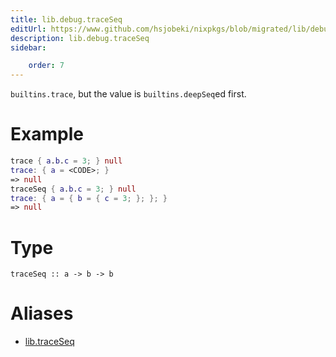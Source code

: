 ```yaml
---
title: lib.debug.traceSeq
editUrl: https://www.github.com/hsjobeki/nixpkgs/blob/migrated/lib/debug.nix#L126C5
description: lib.debug.traceSeq
sidebar:

    order: 7
---
```


`builtins.trace`, but the value is `builtins.deepSeq`ed first.

# Example

```nix
trace { a.b.c = 3; } null
trace: { a = <CODE>; }
=> null
traceSeq { a.b.c = 3; } null
trace: { a = { b = { c = 3; }; }; }
=> null
```

# Type

```
traceSeq :: a -> b -> b
```


# Aliases

- [lib.traceSeq](/nix-doc-comments/reference/lib/lib-traceseq)


